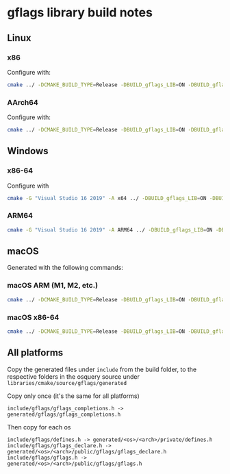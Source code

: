 # gflags library build notes

## Linux

### x86

Configure with:

```sh
cmake ../ -DCMAKE_BUILD_TYPE=Release -DBUILD_gflags_LIB=ON -DBUILD_gflags_nothreads_LIB=OFF -DGFLAGS_NAMESPACE=gflags -DCMAKE_SYSROOT=/usr/local/osquery-toolchain -DCMAKE_CXX_COMPILER=/usr/local/osquery-toolchain/usr/bin/clang++
```

### AArch64

Configure with:

```sh
cmake ../ -DCMAKE_BUILD_TYPE=Release -DBUILD_gflags_LIB=ON -DBUILD_gflags_nothreads_LIB=OFF -DGFLAGS_NAMESPACE=gflags -DCMAKE_SYSROOT=/usr/local/osquery-toolchain -DCMAKE_CXX_COMPILER=/usr/local/osquery-toolchain/usr/bin/clang++
```

## Windows

### x86-64

Configure with

```sh
cmake -G "Visual Studio 16 2019" -A x64 ../ -DBUILD_gflags_LIB=ON -DBUILD_gflags_nothreads_LIB=OFF -DGFLAGS_NAMESPACE=gflags
```

### ARM64

```sh
cmake -G "Visual Studio 16 2019" -A ARM64 ../ -DBUILD_gflags_LIB=ON -DBUILD_gflags_nothreads_LIB=OFF -DGFLAGS_NAMESPACE=gflags
```

## macOS

Generated with the following commands:

### macOS ARM (M1, M2, etc.)

```sh
cmake ../ -DCMAKE_BUILD_TYPE=Release -DBUILD_gflags_LIB=ON -DBUILD_gflags_nothreads_LIB=OFF -DGFLAGS_NAMESPACE=gflags -DCMAKE_OSX_DEPLOYMENT_TARGET=10.15 -DCMAKE_OSX_ARCHITECTURES=arm64
```

### macOS x86-64

```sh
cmake ../ -DCMAKE_BUILD_TYPE=Release -DBUILD_gflags_LIB=ON -DBUILD_gflags_nothreads_LIB=OFF -DGFLAGS_NAMESPACE=gflags -DCMAKE_OSX_DEPLOYMENT_TARGET=10.14
```

## All platforms

Copy the generated files under `include` from the build folder, to the respective folders in the osquery source under `libraries/cmake/source/gflags/generated`

Copy only once (it's the same for all platforms)

```text
include/gflags/gflags_completions.h -> generated/gflags/gflags_completions.h
```

Then copy for each os

```text
include/gflags/defines.h -> generated/<os>/<arch>/private/defines.h
include/gflags/gflags_declare.h -> generated/<os>/<arch>/public/gflags/gflags_declare.h
include/gflags/gflags.h -> generated/<os>/<arch>/public/gflags/gflags.h
```

